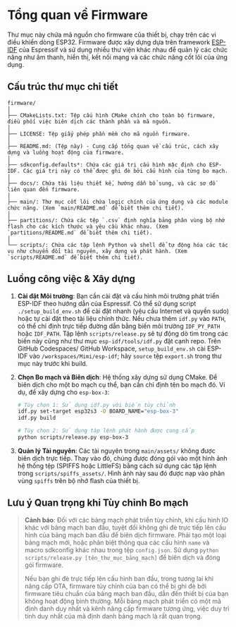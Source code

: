 # Tổng quan về Firmware

Thư mục này chứa mã nguồn cho firmware của thiết bị, chạy trên các vi điều khiển dòng ESP32. Firmware được xây dựng dựa trên framework [ESP-IDF](https://github.com/espressif/esp-idf) của Espressif và sử dụng nhiều thư viện khác nhau để quản lý các chức năng như âm thanh, hiển thị, kết nối mạng và các chức năng cốt lõi của ứng dụng.

## Cấu trúc thư mục chi tiết

```
firmware/
│
├── CMakeLists.txt: Tệp cấu hình CMake chính cho toàn bộ firmware, điều phối việc biên dịch các thành phần và mã nguồn.
│
├── LICENSE: Tệp giấy phép phần mềm cho mã nguồn firmware.
│
├── README.md: (Tệp này) - Cung cấp tổng quan về cấu trúc, cách xây dựng và luồng hoạt động của firmware.
│
├── sdkconfig.defaults*: Chứa các giá trị cấu hình mặc định cho ESP-IDF. Các giá trị này có thể được ghi đè bởi cấu hình của từng bo mạch.
│
├── docs/: Chứa tài liệu thiết kế, hướng dẫn bổ sung, và các sơ đồ liên quan đến firmware.
│
├── main/: Thư mục cốt lõi chứa logic chính của ứng dụng và các module chức năng. (Xem `main/README.md` để biết thêm chi tiết).
│
├── partitions/: Chứa các tệp `.csv` định nghĩa bảng phân vùng bộ nhớ flash cho các kích thước và yêu cầu khác nhau. (Xem `partitions/README.md` để biết thêm chi tiết).
│
└── scripts/: Chứa các tập lệnh Python và shell để tự động hóa các tác vụ như chuyển đổi tài nguyên, xây dựng và phát hành. (Xem `scripts/README.md` để biết thêm chi tiết).
```

## Luồng công việc & Xây dựng

1.  **Cài đặt Môi trường**: Bạn cần cài đặt và cấu hình môi trường phát triển ESP-IDF theo hướng dẫn của Espressif. Có thể sử dụng
    script `./setup_build_env.sh` để cài đặt nhanh (yêu cầu Internet và quyền sudo) hoặc tự cài đặt theo tài liệu chính thức. Nếu chưa thêm
    `idf.py` vào `PATH`, có thể chỉ định trực tiếp đường dẫn bằng biến môi trường `IDF_PY_PATH` hoặc `IDF_PATH`. Tập lệnh
    `scripts/release.py` sẽ tự động dò tìm trong các biến này cũng như thư mục `esp-idf/tools/idf.py` đặt cạnh repo. Trên GitHub Codespaces/
    GitHub Workspace, `setup_build_env.sh` cài ESP-IDF vào `/workspaces/Mimi/esp-idf`; hãy `source` tệp `export.sh` trong thư mục này trước khi build.

2.  **Chọn Bo mạch và Biên dịch**: Hệ thống xây dựng sử dụng CMake. Để biên dịch cho một bo mạch cụ thể, bạn cần chỉ định tên bo mạch đó. Ví dụ, để xây dựng cho `esp-box-3`:

    ```sh
    # Tùy chọn 1: Sử dụng idf.py với biến tùy chỉnh
    idf.py set-target esp32s3 -D BOARD_NAME="esp-box-3"
    idf.py build
    
    # Tùy chọn 2: Sử dụng tập lệnh phát hành được cung cấp
    python scripts/release.py esp-box-3
    ```

3.  **Quản lý Tài nguyên**: Các tài nguyên trong `main/assets/` không được biên dịch trực tiếp. Thay vào đó, chúng được đóng gói vào một hình ảnh hệ thống tệp (SPIFFS hoặc LittleFS) bằng cách sử dụng các tập lệnh trong `scripts/spiffs_assets/`. Hình ảnh này sau đó được nạp vào phân vùng `spiffs` trên bộ nhớ flash của thiết bị.

## Lưu ý Quan trọng khi Tùy chỉnh Bo mạch

> **Cảnh báo**: Đối với các bảng mạch phát triển tùy chỉnh, khi cấu hình IO khác với bảng mạch ban đầu, tuyệt đối không ghi đè trực tiếp lên cấu hình của bảng mạch ban đầu để biên dịch firmware. Phải tạo một loại bảng mạch mới, hoặc phân biệt thông qua các cấu hình `name` và macro sdkconfig khác nhau trong tệp `config.json`. Sử dụng `python scripts/release.py [tên_thư_mục_bảng_mạch]` để biên dịch và đóng gói firmware.
> 
> Nếu bạn ghi đè trực tiếp lên cấu hình ban đầu, trong tương lai khi nâng cấp OTA, firmware tùy chỉnh của bạn có thể bị ghi đè bởi firmware tiêu chuẩn của bảng mạch ban đầu, dẫn đến thiết bị của bạn không hoạt động bình thường. Mỗi bảng mạch phát triển có một mã định danh duy nhất và kênh nâng cấp firmware tương ứng, việc duy trì tính duy nhất của mã định danh bảng mạch là rất quan trọng.
